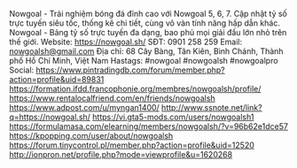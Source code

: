 Nowgoal - Trải nghiệm bóng đá đỉnh cao với Nowgoal 5, 6, 7. Cập nhật tỷ số trực tuyến siêu tốc, thống kê chi tiết, cùng vô vàn tính năng hấp dẫn khác. Nowgoal - Bảng tỷ số trực tuyến đa dạng, bao phủ mọi giải đấu lớn nhỏ trên thế giới.
Website: https://nowgoal.sh/
SĐT: 0901 258 259
Email: nowgoalsh@gmail.com
Địa chỉ: 68 Cây Bàng, Tân Kiên, Bình Chánh, Thành phố Hồ Chí Minh, Việt Nam
Hastags: #nowgoal #nowgoalsh #nowgoalpro
Social:
https://www.pintradingdb.com/forum/member.php?action=profile&uid=89831
https://formation.ifdd.francophonie.org/membres/nowgoalsh/profile/
https://www.rentalocalfriend.com/en/friends/nowgoalsh
https://www.adpost.com/u/myngan1400/
http://www.ssnote.net/link?q=https://nowgoal.sh/
https://vi.gta5-mods.com/users/nowgoalsh1
https://formulamasa.com/elearning/members/nowgoalsh/?v=96b62e1dce57
https://kpopping.com/user/about/nowgoalsh
https://forum.tinycontrol.pl/member.php?action=profile&uid=12520
http://ionpron.net/profile.php?mode=viewprofile&u=1620268